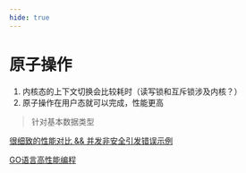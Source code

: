 ```yaml
---
hide: true
---
```

# 原子操作

1. 内核态的上下文切换会比较耗时（读写锁和互斥锁涉及内核？）
2. 原子操作在用户态就可以完成，性能更高

> 针对基本数据类型

[很细致的性能对比 && 并发非安全引发错误示例](https://www.topgoer.com/%E5%B9%B6%E5%8F%91%E7%BC%96%E7%A8%8B/%E5%8E%9F%E5%AD%90%E6%93%8D%E4%BD%9C%E5%92%8Catomic%E5%8C%85.html)



[GO语言高性能编程](https://geektutu.com/post/high-performance-go.html)